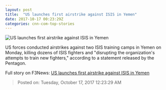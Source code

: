 ```yaml
---
layout: post
title:  "US launches first airstrike against ISIS in Yemen"
date: 2017-10-17 00:23:29Z
categories: cnn-com-top-stories
---
```


![US launches first airstrike against ISIS in Yemen](http://cdn.cnn.com/cnnnext/dam/assets/150122042042-tsr-dnt-todd-isis-in-yemen-00001504-super-tease.jpg)

US forces conducted airstrikes against two ISIS training camps in Yemen on Monday, killing dozens of ISIS fighters and "disrupting the organization's attempts to train new fighters," according to a statement released by the Pentagon.


Full story on F3News: [US launches first airstrike against ISIS in Yemen](http://www.f3nws.com/n/RKrvNE)

> Posted on: Tuesday, October 17, 2017 12:23:29 AM
